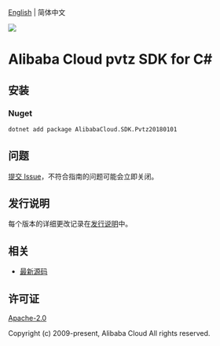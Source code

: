 [English](README.md) | 简体中文

![](https://aliyunsdk-pages.alicdn.com/icons/AlibabaCloud.svg)

# Alibaba Cloud pvtz SDK for C#

## 安装

### Nuget

```bash
dotnet add package AlibabaCloud.SDK.Pvtz20180101
```

## 问题

[提交 Issue](https://github.com/aliyun/alibabacloud-csharp-sdk/issues/new)，不符合指南的问题可能会立即关闭。

## 发行说明

每个版本的详细更改记录在[发行说明](./ChangeLog.md)中。

## 相关

* [最新源码](https://github.com/aliyun/alibabacloud-csharp-sdk/)

## 许可证

[Apache-2.0](http://www.apache.org/licenses/LICENSE-2.0)

Copyright (c) 2009-present, Alibaba Cloud All rights reserved.
